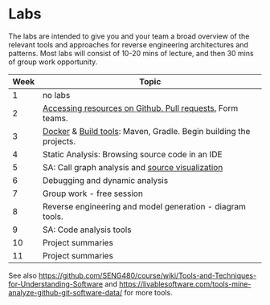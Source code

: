 # Labs

The labs are intended to give you and your team a broad overview of the relevant tools and approaches for reverse engineering architectures and patterns. Most labs will consist of 10-20 mins of lecture, and then 30 mins of group work opportunity. 

| Week | Topic |
|-----|-----|
|  1 | no labs |
| 2 | [Accessing resources on Github. Pull requests.](labs/github.md) Form teams. |
| 3| [Docker](labs/docker.md) & [Build tools](labs/build.md): Maven, Gradle. Begin building the projects. |
| 4 |Static Analysis: Browsing source code in an IDE |
|5 | SA: Call graph analysis and [source visualization](https://octo.github.com/projects/repo-visualization) |
| 6 |Debugging and dynamic analysis |
| 7 | Group work - free session |
| 8 | Reverse engineering and model generation - diagram tools. |
| 9 | SA: Code analysis tools |
| 10 | Project summaries |
| 11 | Project summaries |

See also https://github.com/SENG480/course/wiki/Tools-and-Techniques-for-Understanding-Software and https://livablesoftware.com/tools-mine-analyze-github-git-software-data/ for more tools.

